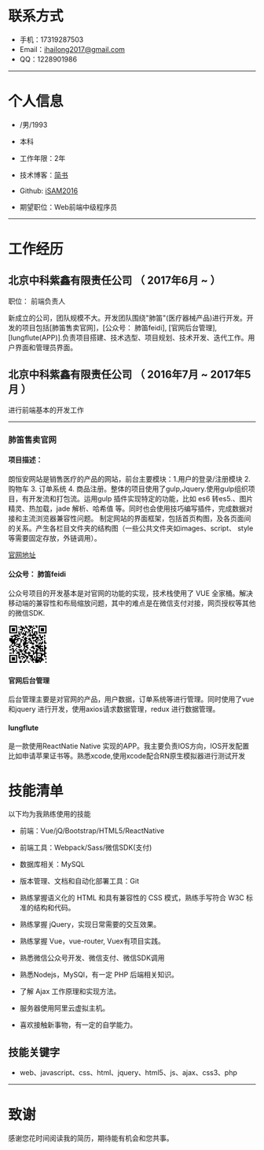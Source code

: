 # 联系方式

- 手机：17319287503
- Email：ihailong2017@gmail.com 
- QQ：1228901986

---

# 个人信息

 - /男/1993 
 - 本科
 - 工作年限：2年
 - 技术博客：[简书](https://www.jianshu.com/u/90054b211055)  
 - Github: [iSAM2016](https://github.com/iSAM2016/iSAM2016.github.io)

 - 期望职位：Web前端中级程序员

---

# 工作经历

## 北京中科紫鑫有限责任公司 （ 2017年6月 ~  ）

职位： 前端负责人

新成立的公司，团队规模不大。开发团队围绕"肺笛"(医疗器械产品)进行开发。开发的项目包括[肺笛售卖官网]，[公众号： 肺笛feidi], [官网后台管理],[lungflute(APP)].负责项目搭建、技术选型、项目规划、技术开发、迭代工作。用户界面和管理员界面。


## 北京中科紫鑫有限责任公司 （ 2016年7月 ~ 2017年5月 ）

进行前端基本的开发工作

---


### 肺笛售卖官网
#### 项目描述：
朗恒安网站是销售医疗的产品的网站，前台主要模块：1.用户的登录/注册模块 2. 购物车  3. 订单系统 4. 商品注册。整体的项目使用了gulp,Jquery.使用gulp组织项目，有开发流和打包流。运用gulp 插件实现特定的功能，比如 es6 转es5.、图片精灵、热加载，jade 解析、哈希值 等。同时也会使用技巧编写插件，完成数据对接和主流浏览器兼容性问题。 制定网站的界面框架，包括首页构图，及各页面间的关系。产生各栏目文件夹的结构图（一些公共文件夹如images、script、 style等需要固定存放，外链调用）。

[官网地址](https://www.lunghealthbiotech.com/)

#### 公众号： 肺笛feidi

公众号项目的开发基本是对官网的功能的实现，技术栈使用了 VUE 全家桶。解决移动端的兼容性和布局缩放问题，其中的难点是在微信支付对接，网页授权等其他的微信SDK.

<img height=80 width=80 src="https://github.com/iSAM2016/iSAM2016.github.io/blob/master/static/img/1525875852.png">

#### 官网后台管理

后台管理主要是对官网的产品，用户数据，订单系统等进行管理。同时使用了vue 和jquery 进行开发，使用axios请求数据管理，redux 进行数据管理。

#### lungflute

是一款使用ReactNatie Native 实现的APP。我主要负责IOS方向，IOS开发配置比如申请苹果证书等。熟悉xcode,使用xcode配合RN原生模拟器进行测试开发



# 技能清单

以下均为我熟练使用的技能

- 前端：Vue/jQ/Bootstrap/HTML5/ReactNative
- 前端工具：Webpack/Sass/微信SDK(支付)
- 数据库相关：MySQL
- 版本管理、文档和自动化部署工具：Git

- 熟练掌握语义化的 HTML 和具有兼容性的 CSS 模式，熟练手写符合 W3C 标准的结构和代码。
- 熟练掌握 jQuery，实现日常需要的交互效果。
- 熟练掌握 Vue，vue-router, Vuex有项目实践。
- 熟悉微信公众号开发、微信支付、微信SDK调用
- 熟悉Nodejs，MySQl，有一定 PHP 后端相关知识。
- 了解 Ajax 工作原理和实现方法。
- 服务器使用阿里云虚拟主机。
- 喜欢接触新事物，有一定的自学能力。

## 技能关键字
 - web、javascript、css、html、jquery、html5、js、ajax、css3、php

---

# 致谢
感谢您花时间阅读我的简历，期待能有机会和您共事。